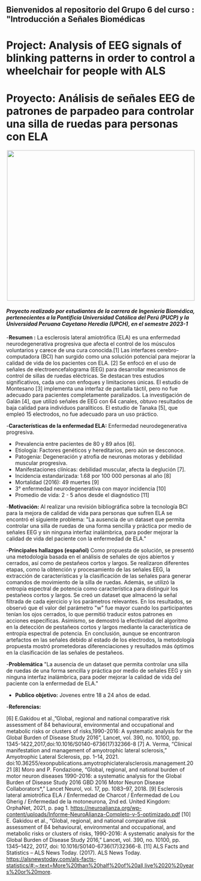 ## Bienvenidos al repositorio del Grupo 6 del curso : "Introducción a Señales Biomédicas
# Project: Analysis of EEG signals of blinking patterns in order to control a wheelchair for people with ALS
# Proyecto: Análisis de señales EEG de patrones de parpadeo para controlar una silla de ruedas para personas con ELA

<p align="center">
  <img width="500" height="400" src="https://github.com/MariaRejas/intro_E6/assets/89707896/ad74b0ff-496d-4e6c-b7b9-3e14765cac55">
 </p>

#### *Proyecto realizado por estudiantes de la carrera de Ingeniería Biomédica, pertenecientes a la Pontificia Universidad Católica del Perú (PUCP) y la Universidad Peruana Cayetano Heredia (UPCH), en el semestre 2023-1*

-**Resumen :**
La esclerosis lateral amiotrófica (ELA) es una enfermedad neurodegenerativa progresiva que afecta el control de los músculos voluntarios y carece de una cura conocida.[1] Las interfaces cerebro-computadora (BCI) han surgido como una solución potencial para mejorar la calidad de vida de los pacientes con ELA. [2] Se enfocó en el uso de señales de electroencefalograma (EEG) para desarrollar mecanismos de control de sillas de ruedas eléctricas. Se destacan tres estudios significativos, cada uno con enfoques y limitaciones únicas. El estudio de Montesano [3] implementa una interfaz de pantalla táctil, pero no fue adecuado para pacientes completamente paralizados. La investigación de Galán [4], que utilizó señales de EEG con 64 canales, obtuvo resultados de baja calidad para individuos paralíticos. El estudio de Tanaka [5], que empleó 15 electrodos, no fue adecuado para un uso práctico.

-**Características de la enfermedad ELA:**
  Enfermedad neurodegenerativa progresiva.
  - Prevalencia entre pacientes de 80 y 89 años [6].
  - Etiología: Factores genéticos y hereditarios, pero aún se   desconoce. 
  - Patogenia: Degeneración y atrofia de neuronas motoras y debilidad muscular progresiva. 
  - Manifestaciones clínicas: debilidad muscular, afecta la deglución [7].
  - Incidencia estandarizada: 1.68 por 100 000 personas al año [8]
  - Mortalidad (2016): 49 muertes [9]
  - 3° enfermedad neurodegenerativa con mayor incidencia [10]
  - Promedio de vida: 2 - 5 años desde el diagnóstico [11]


-**Motivación:**
Al realizar una revisión bibliográfica sobre la tecnología BCI para la mejora de calidad de vida para personas que sufren ELA se encontró el siguiente problema: "La ausencia de un dataset que permita controlar una silla de ruedas de una forma sencilla y práctica por medio de señales EEG y sin ninguna interfaz inalámbrica, para poder mejorar la calidad de vida del paciente con la enfermedad de ELA."

-**Principales hallazgos (español)**
Como propuesta de solución, se presentó una metodología basada en el análisis de señales de ojos abiertos y cerrados, así como de pestañeos cortos y largos. Se realizaron diferentes etapas, como la obtención y procesamiento de las señales EEG, la extracción de características y la clasificación de las señales para generar comandos de movimiento de la silla de ruedas. Además, se utilizó la entropía espectral de potencia como característica para distinguir los pestañeos cortos y largos. Se creó un dataset que almacenó la señal filtrada de cada ejercicio y los parámetros relevantes. En los resultados, se observó que el valor del parámetro "w" fue mayor cuando los participantes tenían los ojos cerrados, lo que permitió traducir estos patrones en acciones específicas. Asimismo, se demostró la efectividad del algoritmo en la detección de pestañeos cortos y largos mediante la característica de entropía espectral de potencia. En conclusión, aunque se encontraron artefactos en las señales debido al estado de los electrodos, la metodología propuesta mostró prometedoras diferenciaciones y resultados más óptimos en la clasificación de las señales de pestañeos.

-**Problemática**
"La ausencia de un dataset que permita controlar una silla de ruedas de una forma sencilla y práctica por medio de señales EEG y sin ninguna interfaz inalámbrica, para poder mejorar la calidad de vida del paciente con la enfermedad de ELA."

- **Publico objetivo:**
Jovenes entre 18 a 24 años de edad.



-**Referencias:**</p>
[6] E.Gakidou et al.,”Global, regional and national comparative risk assessment of 84 behavioural, environmental and 
occupational and metabolic risks or clusters of risks,1990-2016: A systematic analysis for the Global Burden of Disease Study 
2016”, Lancet, vol. 390, no. 10100, pp. 1345-1422,2017,doi:10.1016/S0140-6736(17)32366-8
[7] A. Verma, “Clinical manifestation and management of amyotrophic lateral sclerosis,” Amyotrophic Lateral Sclerosis, pp. 1–14, 
2021. doi:10.36255/exonpublications.amyotrophiclateralsclerosis.management.2021 
[8] Moro and P. Fondazione, “Global, regional, and national burden of motor neuron diseases 1990-2016: a systematic analysis 
for the Global Burden of Disease Study 2016 GBD 2016 Motor Neuron Disease Collaborators*,” Lancet Neurol, vol. 17, pp. 
1083–97, 2018.
[9] Esclerosis lateral amiotrófica ELA / Enfermedad de Charcot / Enfermedad de Lou Gherig / Enfermedad de la motoneurona, 
2nd ed. United Kingdom: OrphaNet, 2021, p. pag 1.
https://neuroalianza.org/wp-content/uploads/Informe-NeuroAlianza-Completo-v-5-optimizado.pdf
[10] E. Gakidou et al., “Global, regional, and national comparative risk assessment of 84 behavioural, environmental and 
occupational, and metabolic risks or clusters of risks, 1990-2016: A systematic analysis for the Global Burden of Disease Study 
2016,” Lancet, vol. 390, no. 10100, pp. 1345–1422, 2017, doi: 10.1016/S0140-6736(17)32366-8.
[11] ALS Facts and Statistics – ALS News Today. (2017). ALS News Today. 
https://alsnewstoday.com/als-facts-statistics/#:~:text=More%20than%20half%20of%20all,live%2020%20years%20or%20more.

